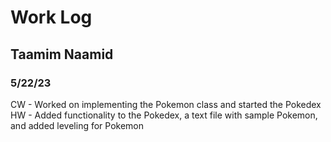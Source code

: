# Work Log

## Taamim Naamid

### 5/22/23

CW - Worked on implementing the Pokemon class and started the Pokedex
HW - Added functionality to the Pokedex, a text file with sample Pokemon, and added leveling for Pokemon
